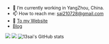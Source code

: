 
- 🔭 I’m currently working in YangZhou, China.
- 📫 How to reach me: sai210728@gmail.com
- 💬 [To my Website](https://www.puresai.com/)
-  [Blog](https://blog.puresai.com/)

![](http://github-profile-summary-cards.vercel.app/api/cards/profile-details?username=puresai&theme=github)
![](http://github-profile-summary-cards.vercel.app/api/cards/repos-per-language?username=puresai&theme=github)
![13sai's GitHub stats](http://github-profile-summary-cards.vercel.app/api/cards/stats?username=puresai&theme=github)

